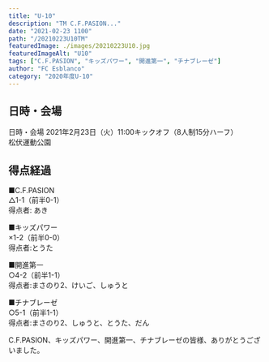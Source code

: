 ```yaml
---
title: "U-10"
description: "TM C.F.PASION..."
date: "2021-02-23 1100"
path: "/20210223U10TM"
featuredImage: ./images/20210223U10.jpg
featuredImageAlt: "U10"
tags: ["C.F.PASION", "キッズパワー", "開進第一", "チナブレーゼ"]
author: "FC Esblanco"
category: "2020年度U-10"
---
```


## 日時・会場

日時・会場
2021年2月23日（火）11:00キックオフ（8人制15分ハーフ）<br>
松伏運動公園

## 得点経過

■C.F.PASION<br>
△1-1（前半0-1）<br>
得点者: あき

■キッズパワー<br>
×1-2（前半0-0）<br>
得点者:とうた

■開進第一<br>
○4-2（前半1-1）<br>
得点者:まさのり2、けいご、しゅうと

■チナブレーゼ<br>
○5-1（前半1-1）<br>
得点者:まさのり2、しゅうと、とうた、だん



C.F.PASION、キッズパワー、開進第一、チナブレーゼの皆様、ありがとうございました。
